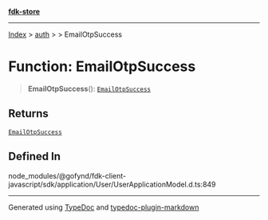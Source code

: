 [**fdk-store**](../../../README.md)
***

[Index](../../../API.md) > [auth](../../README.md) > [<internal>](../README.md) > EmailOtpSuccess

# Function: EmailOtpSuccess

> **EmailOtpSuccess**(): [`EmailOtpSuccess`](../type-aliases/type-alias.EmailOtpSuccess.md)

## Returns

[`EmailOtpSuccess`](../type-aliases/type-alias.EmailOtpSuccess.md)

## Defined In

node\_modules/@gofynd/fdk-client-javascript/sdk/application/User/UserApplicationModel.d.ts:849

***
Generated using [TypeDoc](https://typedoc.org/) and [typedoc-plugin-markdown](https://www.npmjs.com/package/typedoc-plugin-markdown)
